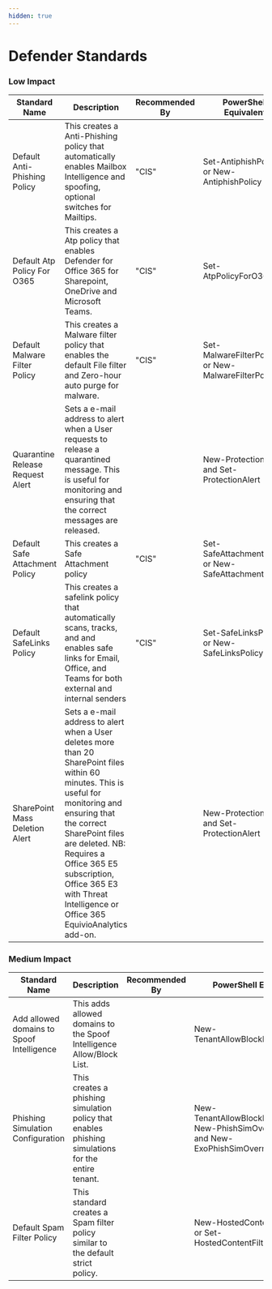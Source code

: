 ```yaml
---
hidden: true
---
```


# Defender Standards

### Low Impact

<table data-full-width="true"><thead><tr><th>Standard Name</th><th>Description</th><th>Recommended By</th><th>PowerShell Equivalent</th><th>APIName</th></tr></thead><tbody><tr><td>Default Anti-Phishing Policy</td><td>This creates a Anti-Phishing policy that automatically enables Mailbox Intelligence and spoofing, optional switches for Mailtips.</td><td>"CIS"</td><td>Set-AntiphishPolicy or New-AntiphishPolicy</td><td>AntiPhishPolicy</td></tr><tr><td>Default Atp Policy For O365</td><td>This creates a Atp policy that enables Defender for Office 365 for Sharepoint, OneDrive and Microsoft Teams.</td><td>"CIS"</td><td>Set-AtpPolicyForO365</td><td>AtpPolicyForO365</td></tr><tr><td>Default Malware Filter Policy</td><td>This creates a Malware filter policy that enables the default File filter and Zero-hour auto purge for malware.</td><td>"CIS"</td><td>Set-MalwareFilterPolicy or New-MalwareFilterPolicy</td><td>MalwareFilterPolicy</td></tr><tr><td>Quarantine Release Request Alert</td><td>Sets a e-mail address to alert when a User requests to release a quarantined message. This is useful for monitoring and ensuring that the correct messages are released.</td><td></td><td>New-ProtectionAlert and Set-ProtectionAlert</td><td>QuarantineRequestAlert</td></tr><tr><td>Default Safe Attachment Policy</td><td>This creates a Safe Attachment policy</td><td>"CIS"</td><td>Set-SafeAttachmentPolicy or New-SafeAttachmentPolicy</td><td>SafeAttachmentPolicy</td></tr><tr><td>Default SafeLinks Policy</td><td>This creates a safelink policy that automatically scans, tracks, and and enables safe links for Email, Office, and Teams for both external and internal senders</td><td>"CIS"</td><td>Set-SafeLinksPolicy or New-SafeLinksPolicy</td><td>SafeLinksPolicy</td></tr><tr><td>SharePoint Mass Deletion Alert</td><td>Sets a e-mail address to alert when a User deletes more than 20 SharePoint files within 60 minutes. This is useful for monitoring and ensuring that the correct SharePoint files are deleted. NB: Requires a Office 365 E5 subscription, Office 365 E3 with Threat Intelligence or Office 365 EquivioAnalytics add-on.</td><td></td><td>New-ProtectionAlert and Set-ProtectionAlert</td><td>SharePointMassDeletionAlert</td></tr></tbody></table>

### Medium Impact

<table data-full-width="true"><thead><tr><th>Standard Name</th><th>Description</th><th>Recommended By</th><th>PowerShell Equivalent</th><th>APIName</th></tr></thead><tbody><tr><td>Add allowed domains to Spoof Intelligence</td><td>This adds allowed domains to the Spoof Intelligence Allow/Block List.</td><td></td><td>New-TenantAllowBlockListSpoofItems</td><td>PhishSimSpoofIntelligence</td></tr><tr><td>Phishing Simulation Configuration</td><td>This creates a phishing simulation policy that enables phishing simulations for the entire tenant.</td><td></td><td>New-TenantAllowBlockListItems, New-PhishSimOverridePolicy and New-ExoPhishSimOverrideRule</td><td>PhishingSimulations</td></tr><tr><td>Default Spam Filter Policy</td><td>This standard creates a Spam filter policy similar to the default strict policy.</td><td></td><td>New-HostedContentFilterPolicy or Set-HostedContentFilterPolicy</td><td>SpamFilterPolicy</td></tr></tbody></table>
